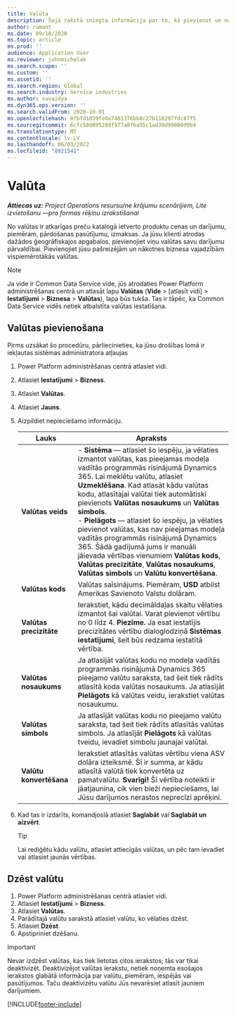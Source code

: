 ```yaml
---
title: Valūta
description: Šajā rakstā sniegta informācija par to, kā pievienot un noņemt valūtu veidus programmā Project Operations.
author: rumant
ms.date: 09/18/2020
ms.topic: article
ms.prod: ''
audience: Application User
ms.reviewer: johnmichalak
ms.search.scope: ''
ms.custom: ''
ms.assetid: ''
ms.search.region: Global
ms.search.industry: Service industries
ms.author: suvaidya
ms.dyn365.ops.version: ''
ms.search.validFrom: 2020-10-01
ms.openlocfilehash: 0fbfd1039fe0a7401376bb8c27b118297fdc87f5
ms.sourcegitcommit: 6cfc50d89528df977a8f6a55c1ad39d99800d9b4
ms.translationtype: MT
ms.contentlocale: lv-LV
ms.lasthandoff: 06/03/2022
ms.locfileid: "8921541"
---
```

# <a name="currency"></a>Valūta

_**Attiecas uz:** Project Operations resursu/ne krājumu scenārijiem, Lite izvietošanu —pro formas rēķinu izrakstīšanai_



No valūtas ir atkarīgas preču katalogā ietverto produktu cenas un darījumu, piemēram, pārdošanas pasūtījumu, izmaksas. Ja jūsu klienti atrodas dažādos ģeogrāfiskajos apgabalos, pievienojiet viņu valūtas savu darījumu pārvaldībai. Pievienojiet jūsu pašreizējām un nākotnes biznesa vajadzībām vispiemērotākās valūtas.  

> [!NOTE]
> Ja vide ir Common Data Service vide, jūs atrodaties Power Platform administrēšanas centrā un atlasāt lapu **Valūtas** (**Vide** > [atlasīt vidi] > **Iestatījumi** > **Biznesa** > **Valūtas**), lapa būs tukša. Tas ir tāpēc, ka Common Data Service vidēs netiek atbalstīta valūtas iestatīšana.

## <a name="add-a-currency"></a>Valūtas pievienošana  
Pirms uzsākat šo procedūru, pārliecinieties, ka jūsu drošības lomā ir iekļautas sistēmas administratora atļaujas 

1. Power Platform administrēšanas centrā atlasiet vidi. 
2. Atlasiet **Iestatījumi** > **Bizness**.
3. Atlasiet **Valūtas**.  
4. Atlasiet **Jauns**.  
5. Aizpildiet nepieciešamo informāciju.  


   |          Lauks          |                                                                                                                                                                                                                                                                                                                                                                            Apraksts                                                                                                                                                                                                                                                                                                                                                                            |
   |-------------------------|-------------------------------------------------------------------------------------------------------------------------------------------------------------------------------------------------------------------------------------------------------------------------------------------------------------------------------------------------------------------------------------------------------------------------------------------------------------------------------------------------------------------------------------------------------------------------------------------------------------------------------------------------------------------------------------------------------------------------------------------------------------------|
   |    **Valūtas veids**    | - **Sistēma** — atlasiet šo iespēju, ja vēlaties izmantot valūtas, kas pieejamas modeļa vadītās programmās risinājumā Dynamics 365. Lai meklētu valūtu, atlasiet **Uzmeklēšana**. Kad atlasāt kādu valūtas kodu, atlasītajai valūtai tiek automātiski pievienots **Valūtas nosaukums** un **Valūtas simbols**.<br />- **Pielāgots** — atlasiet šo iespēju, ja vēlaties pievienot valūtas, kas nav pieejamas modeļa vadītās programmās risinājumā Dynamics 365. Šādā gadījumā jums ir manuāli jāievada vērtības vienumiem **Valūtas kods**, **Valūtas precizitāte**, **Valūtas nosaukums**, **Valūtas simbols** un **Valūtu konvertēšana**. |
   |    **Valūtas kods**    |                                                                                                                                                                                                                                                                                                                                            Valūtas saīsinājums. Piemēram, **USD** atbilst Amerikas Savienoto Valstu dolāram.                                                                                                                                                                                                                                                                                                                                            |
   | **Valūtas precizitāte**  |                                                                                                                                                                                  Ierakstiet, kādu decimāldaļas skaitu vēlaties izmantot šai valūtai.  Varat pievienot vērtību no 0 līdz 4. **Piezīme.**  Ja esat iestatījis precizitātes vērtību dialoglodziņā **Sistēmas iestatījumi**, šeit būs redzama iestatītā vērtība.                                                                                                                                                                                  |
   |    **Valūtas nosaukums**    |                                                                                                                                                                                                                                         Ja atlasījāt valūtas kodu no modeļa vadītās programmās risinājumā Dynamics 365 pieejamo valūtu saraksta, tad šeit tiek rādīts atlasītā koda valūtas nosaukums. Ja atlasījāt **Pielāgots** kā valūtas veidu, ierakstiet valūtas nosaukumu.                                                                                                                                                                                                                                          |
   |   **Valūtas simbols**   |                                                                                                                                                                                                                                                                      Ja atlasījāt valūtas kodu no pieejamo valūtu saraksta, tad šeit tiek rādīts atlasītās valūtas simbols. Ja atlasījāt **Pielāgots** kā valūtas tveidu, ievadiet simbolu jaunajai valūtai.                                                                                                                                                                                                                                                                       |
   | **Valūtu konvertēšana** |                                                                                                                                                                                                                                     Ierakstiet atlasītās valūtas vērtību viena ASV dolāra izteiksmē. Šī ir summa, ar kādu atlasītā valūtā tiek konvertēta uz pamatvalūtu. **Svarīgi!**  Šī vērtība noteikti ir jāatjaunina, cik vien bieži nepieciešams, lai Jūsu darījumos nerastos neprecīzi aprēķini.                                                                                                                                                                                                                                      |


6. Kad tas ir izdarīts, komandjoslā atlasiet **Saglabāt** vai **Saglabāt un aizvērt**.  

   > [!TIP]
   >  Lai rediģētu kādu valūtu, atlasiet attiecīgās valūtas, un pēc tam ievadiet vai atlasiet jaunās vērtības.  

## <a name="delete-a-currency"></a>Dzēst valūtu  

1. Power Platform administrēšanas centrā atlasiet vidi. 
2. Atlasiet **Iestatījumi** > **Bizness**.
3. Atlasiet **Valūtas**.  
4. Parādītajā valūtu sarakstā atlasiet valūtu, ko vēlaties dzēst.  
5. Atlasiet **Dzēst**.  
6. Apstipriniet dzēšanu.  

> [!IMPORTANT]
>  Nevar izdzēst valūtas, kas tiek lietotas citos ierakstos; tās var tikai deaktivizēt. Deaktivizējot valūtas ierakstu, netiek noņemta esošajos ierakstos glabātā informācija par valūtu, piemēram, iespējās vai pasūtījumos. Taču deaktivizētu valūtu Jūs nevarēsiet atlasīt jauniem darījumiem.  


[!INCLUDE[footer-include](../includes/footer-banner.md)]